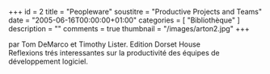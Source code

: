 +++
id = 2
title = "Peopleware"
soustitre = "Productive Projects and Teams"
date = "2005-06-16T00:00:00+01:00"
categories = [ "Bibliothèque" ]
description = ""
comments = true
thumbnail = "/images/arton2.jpg"
+++

<div class="chapo">par Tom DeMarco et Timothy Lister. Edition Dorset House</div>
Reflexions trés interessantes sur la productivité des équipes de développement logiciel.
